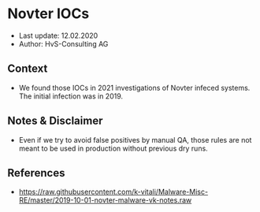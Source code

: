 # Novter IOCs
- Last update: 12.02.2020
- Author: HvS-Consulting AG

## Context
- We found those IOCs in 2021 investigations of Novter infeced systems. The initial infection was in 2019.

## Notes & Disclaimer
- Even if we try to avoid false positives by manual QA, those rules are not meant to be used in production without previous dry runs.

## References
- https://raw.githubusercontent.com/k-vitali/Malware-Misc-RE/master/2019-10-01-novter-malware-vk-notes.raw
